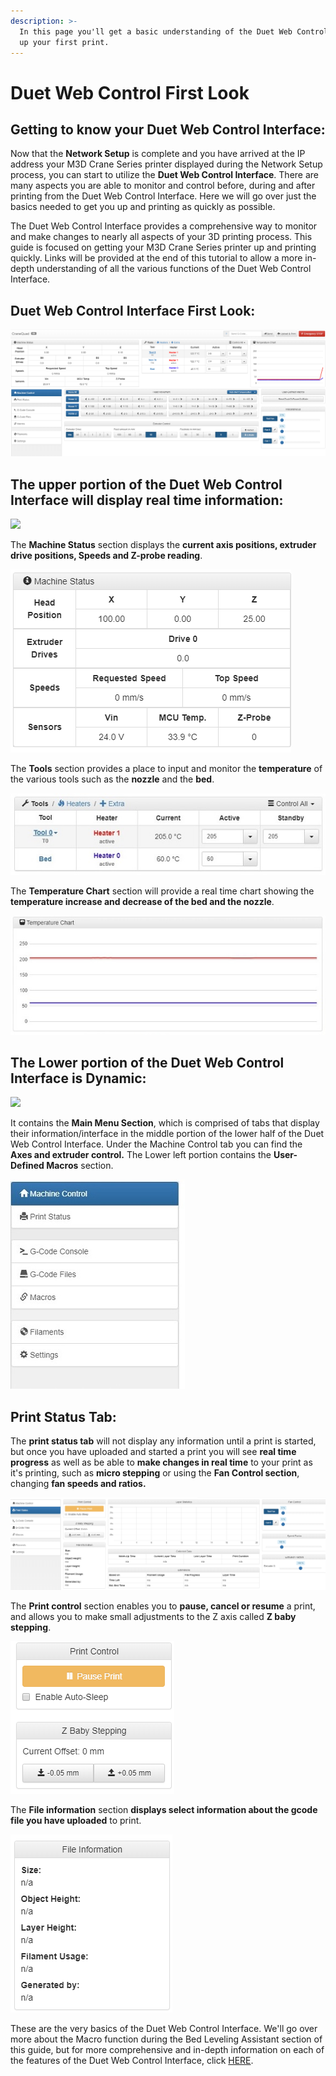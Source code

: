 ```yaml
---
description: >-
  In this page you'll get a basic understanding of the Duet Web Control and set
  up your first print.
---
```


# Duet Web Control First Look

## Getting to know your Duet Web Control Interface: <a id="getting-to-know-your-duet-web-control-interface"></a>

Now that the **Network Setup** is complete and you have arrived at the IP address your M3D Crane Series printer displayed during the Network Setup process, you can start to utilize the **Duet Web Control Interface**. There are many aspects you are able to monitor and control before, during and after printing from the Duet Web Control Interface. Here we will go over just the basics needed to get you up and printing as quickly as possible.

The Duet Web Control Interface provides a comprehensive way to monitor and make changes to nearly all aspects of your 3D printing process. This guide is focused on getting your M3D Crane Series printer up and printing quickly. Links will be provided at the end of this tutorial to allow a more in-depth understanding of all the various functions of the Duet Web Control Interface.

## Duet Web Control Interface First Look: <a id="duet-web-control-interface-first-look"></a>

![](../.gitbook/assets/quadduet1.png)

## The upper portion of the Duet Web Control Interface will display real time information: <a id="the-upper-portion-of-the-duet-web-control-interface-will-display-real-time-information"></a>

![](https://blobscdn.gitbook.com/v0/b/gitbook-28427.appspot.com/o/assets%2F-LHsKN4t1c1PNlAAcU9y%2F-LP-KHnOi0PK10VX4-4_%2F-LP-PBf5cyt2o9I3Tp3l%2FDuet1.png?alt=media&token=1a28a08d-eff9-4f4a-9887-df6bf4c13af3)

The **Machine Status** section displays the **current axis positions, extruder drive positions, Speeds and Z-probe reading**.

![Machine Status](../.gitbook/assets/duet4.png)

 The **Tools** section provides a place to input and monitor the **temperature** of the various tools such as the **nozzle** and the **bed**.

![Tools](../.gitbook/assets/duettools.jpg)

 The **Temperature Chart** section will provide a real time chart showing the **temperature increase and decrease of the bed and the nozzle**. 

![Temperature Chart](../.gitbook/assets/duettempchart.jpg)

## The Lower portion of the Duet Web Control Interface is Dynamic: <a id="the-lower-portion-of-the-duet-web-control-interface-is-dynamic"></a>

![](https://blobscdn.gitbook.com/v0/b/gitbook-28427.appspot.com/o/assets%2F-LHsKN4t1c1PNlAAcU9y%2F-LP-KHnOi0PK10VX4-4_%2F-LP-Qs1EIkn4NcqwWhKW%2FDuet5.png?alt=media&token=ebccf83b-80cf-47e5-9b36-89aebd2fcf29)

 It contains the **Main Menu Section**, which is comprised of tabs that display their information/interface in the middle portion of the lower half of the Duet Web Control Interface. Under the Machine Control tab you can find the **Axes and extruder control.** The Lower left portion contains the **User-Defined Macros** section.

![Main Menu](../.gitbook/assets/duetmachinecontrol.jpg)

## Print Status Tab: <a id="print-status-tab"></a>

The **print status tab** will not display any information until a print is started, but once you have uploaded and started a print you will see **real time progress** as well as be able to **make changes in real time** to your print as it's printing, such as **micro stepping** or using the **Fan Control section**, changing **fan speeds and ratios.**

![Print Status Tab](../.gitbook/assets/duet6%20%281%29.png)

 The **Print control** section enables you to **pause, cancel or resume** a print, and allows you to make small adjustments to the Z axis called **Z baby stepping**.

![Print Control ](../.gitbook/assets/duet6printcontrol.png)

 The **File information** section **displays select information about the gcode file you have uploaded** to print.

![File Information](../.gitbook/assets/duet6.png)

These are the very basics of the Duet Web Control Interface. We'll go over more about the Macro function during the Bed Leveling Assistant section of this guide, but for more comprehensive and in-depth information on each of the features of the Duet Web Control Interface, click [HERE](https://duet3d.dozuki.com/Wiki/Duet_Web_Control_Manual#Section_Overview).

